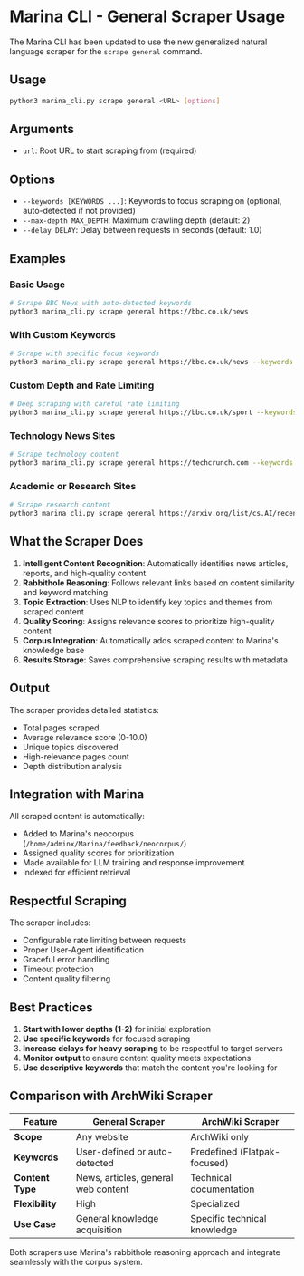 # Marina CLI - General Scraper Usage

The Marina CLI has been updated to use the new generalized natural language scraper for the `scrape general` command.

## Usage

```bash
python3 marina_cli.py scrape general <URL> [options]
```

## Arguments

- `url`: Root URL to start scraping from (required)

## Options

- `--keywords [KEYWORDS ...]`: Keywords to focus scraping on (optional, auto-detected if not provided)
- `--max-depth MAX_DEPTH`: Maximum crawling depth (default: 2)
- `--delay DELAY`: Delay between requests in seconds (default: 1.0)

## Examples

### Basic Usage
```bash
# Scrape BBC News with auto-detected keywords
python3 marina_cli.py scrape general https://bbc.co.uk/news
```

### With Custom Keywords
```bash
# Scrape with specific focus keywords
python3 marina_cli.py scrape general https://bbc.co.uk/news --keywords news breaking latest politics
```

### Custom Depth and Rate Limiting
```bash
# Deep scraping with careful rate limiting
python3 marina_cli.py scrape general https://bbc.co.uk/sport --keywords sport football cricket --max-depth 3 --delay 2.0
```

### Technology News Sites
```bash
# Scrape technology content
python3 marina_cli.py scrape general https://techcrunch.com --keywords technology startup AI artificial intelligence
```

### Academic or Research Sites
```bash
# Scrape research content
python3 marina_cli.py scrape general https://arxiv.org/list/cs.AI/recent --keywords machine learning research paper
```

## What the Scraper Does

1. **Intelligent Content Recognition**: Automatically identifies news articles, reports, and high-quality content
2. **Rabbithole Reasoning**: Follows relevant links based on content similarity and keyword matching
3. **Topic Extraction**: Uses NLP to identify key topics and themes from scraped content
4. **Quality Scoring**: Assigns relevance scores to prioritize high-quality content
5. **Corpus Integration**: Automatically adds scraped content to Marina's knowledge base
6. **Results Storage**: Saves comprehensive scraping results with metadata

## Output

The scraper provides detailed statistics:
- Total pages scraped
- Average relevance score (0-10.0)
- Unique topics discovered
- High-relevance pages count
- Depth distribution analysis

## Integration with Marina

All scraped content is automatically:
- Added to Marina's neocorpus (`/home/adminx/Marina/feedback/neocorpus/`)
- Assigned quality scores for prioritization
- Made available for LLM training and response improvement
- Indexed for efficient retrieval

## Respectful Scraping

The scraper includes:
- Configurable rate limiting between requests
- Proper User-Agent identification
- Graceful error handling
- Timeout protection
- Content quality filtering

## Best Practices

1. **Start with lower depths (1-2)** for initial exploration
2. **Use specific keywords** for focused scraping
3. **Increase delays for heavy scraping** to be respectful to target servers
4. **Monitor output** to ensure content quality meets expectations
5. **Use descriptive keywords** that match the content you're looking for

## Comparison with ArchWiki Scraper

| Feature | General Scraper | ArchWiki Scraper |
|---------|-----------------|------------------|
| **Scope** | Any website | ArchWiki only |
| **Keywords** | User-defined or auto-detected | Predefined (Flatpak-focused) |
| **Content Type** | News, articles, general web content | Technical documentation |
| **Flexibility** | High | Specialized |
| **Use Case** | General knowledge acquisition | Specific technical knowledge |

Both scrapers use Marina's rabbithole reasoning approach and integrate seamlessly with the corpus system.
